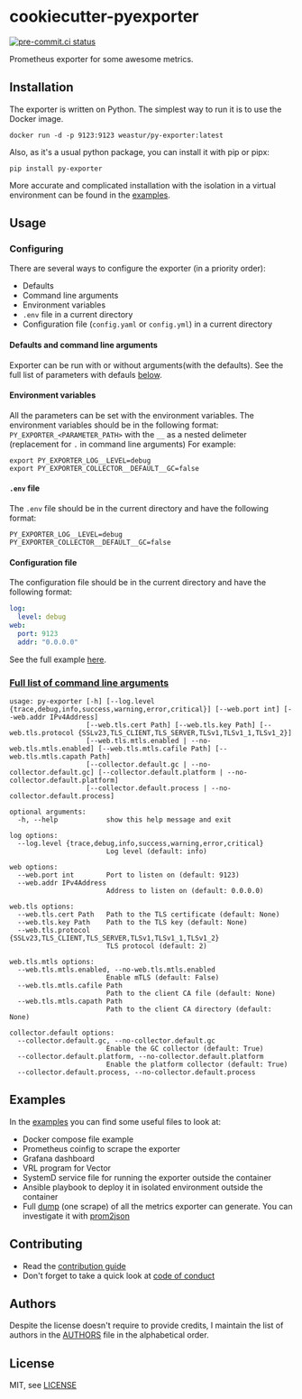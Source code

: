 # cookiecutter-pyexporter

[![pre-commit.ci status](https://results.pre-commit.ci/badge/github/weastur/cookiecutter-pyexporter/main.svg)](https://results.pre-commit.ci/latest/github/weastur/cookiecutter-pyexporter/main)

Prometheus exporter for some awesome metrics.

## Installation

The exporter is written on Python. The simplest way to run it is to use the Docker image.

```shell
docker run -d -p 9123:9123 weastur/py-exporter:latest
```

Also, as it's a usual python package, you can install it with pip or pipx:

```shell
pip install py-exporter
```

More accurate and complicated installation with the isolation in a virtual environment
can be found in the [examples](examples/ansible/roles/py-exporter/tasks/main.yml).

## Usage

### Configuring

There are several ways to configure the exporter (in a priority order):

- Defaults
- Command line arguments
- Environment variables
- `.env` file in a current directory
- Configuration file (`config.yaml` or `config.yml`) in a current directory

#### Defaults and command line arguments

Exporter can be run with or without arguments(with the defaults).
See the full list of parameters with defauls
[below](#full-list-of-command-line-arguments).

#### Environment variables

All the parameters can be set with the environment variables.
The environment variables should be in the following format:
`PY_EXPORTER_<PARAMETER_PATH>` with the `__` as a nested delimeter
(replacement for `.` in command line arguments)
For example:

```shell
export PY_EXPORTER_LOG__LEVEL=debug
export PY_EXPORTER_COLLECTOR__DEFAULT__GC=false
```

#### `.env` file

The `.env` file should be in the current directory and have the following format:

```shell
PY_EXPORTER_LOG__LEVEL=debug
PY_EXPORTER_COLLECTOR__DEFAULT__GC=false
```

#### Configuration file

The configuration file should be in the current directory and have the following format:

```yaml
log:
  level: debug
web:
  port: 9123
  addr: "0.0.0.0"
```

See the full example [here](examples/config.yml).

### [Full list of command line arguments](#full-list-of-command-line-arguments)

```shell
usage: py-exporter [-h] [--log.level {trace,debug,info,success,warning,error,critical}] [--web.port int] [--web.addr IPv4Address]
                   [--web.tls.cert Path] [--web.tls.key Path] [--web.tls.protocol {SSLv23,TLS_CLIENT,TLS_SERVER,TLSv1,TLSv1_1,TLSv1_2}]
                   [--web.tls.mtls.enabled | --no-web.tls.mtls.enabled] [--web.tls.mtls.cafile Path] [--web.tls.mtls.capath Path]
                   [--collector.default.gc | --no-collector.default.gc] [--collector.default.platform | --no-collector.default.platform]
                   [--collector.default.process | --no-collector.default.process]

optional arguments:
  -h, --help            show this help message and exit

log options:
  --log.level {trace,debug,info,success,warning,error,critical}
                        Log level (default: info)

web options:
  --web.port int        Port to listen on (default: 9123)
  --web.addr IPv4Address
                        Address to listen on (default: 0.0.0.0)

web.tls options:
  --web.tls.cert Path   Path to the TLS certificate (default: None)
  --web.tls.key Path    Path to the TLS key (default: None)
  --web.tls.protocol {SSLv23,TLS_CLIENT,TLS_SERVER,TLSv1,TLSv1_1,TLSv1_2}
                        TLS protocol (default: 2)

web.tls.mtls options:
  --web.tls.mtls.enabled, --no-web.tls.mtls.enabled
                        Enable mTLS (default: False)
  --web.tls.mtls.cafile Path
                        Path to the client CA file (default: None)
  --web.tls.mtls.capath Path
                        Path to the client CA directory (default: None)

collector.default options:
  --collector.default.gc, --no-collector.default.gc
                        Enable the GC collector (default: True)
  --collector.default.platform, --no-collector.default.platform
                        Enable the platform collector (default: True)
  --collector.default.process, --no-collector.default.process
```

## Examples

In the [examples](examples/) you can find some useful files to look at:

- Docker compose file example
- Prometheus coinfig to scrape the exporter
- Grafana dashboard
- VRL program for Vector
- SystemD service file for running the exporter outside the container
- Ansible playbook to deploy it in isolated environment outside the container
- Full [dump](examples/metrics.txt) (one scrape) of all the metrics exporter can generate. You can investigate it with [prom2json](https://github.com/prometheus/prom2json)

## Contributing

- Read the [contribution guide](CONTRIBUTING.md)
- Don't forget to take a quick look at [code of conduct](CODE_OF_CONDUCT.md)

## Authors

Despite the license doesn't require to provide credits,
I maintain the list of authors in the [AUTHORS](AUTHORS)
file in the alphabetical order.

## License

MIT, see [LICENSE](LICENSE)
